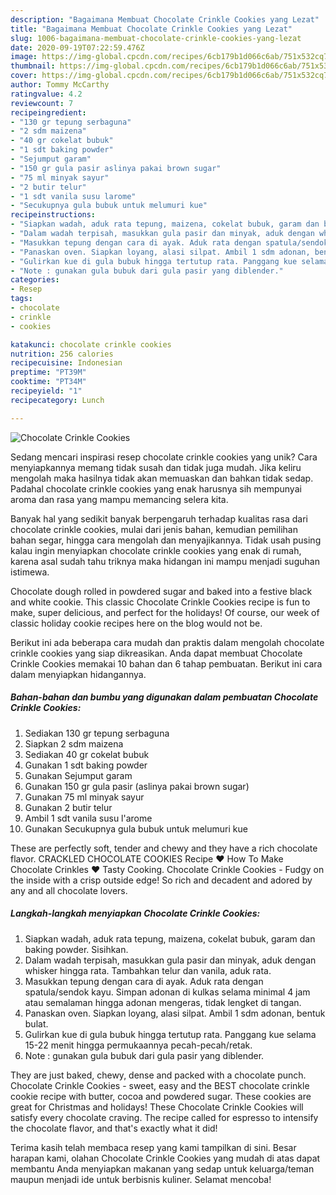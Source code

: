 ```yaml
---
description: "Bagaimana Membuat Chocolate Crinkle Cookies yang Lezat"
title: "Bagaimana Membuat Chocolate Crinkle Cookies yang Lezat"
slug: 1006-bagaimana-membuat-chocolate-crinkle-cookies-yang-lezat
date: 2020-09-19T07:22:59.476Z
image: https://img-global.cpcdn.com/recipes/6cb179b1d066c6ab/751x532cq70/chocolate-crinkle-cookies-foto-resep-utama.jpg
thumbnail: https://img-global.cpcdn.com/recipes/6cb179b1d066c6ab/751x532cq70/chocolate-crinkle-cookies-foto-resep-utama.jpg
cover: https://img-global.cpcdn.com/recipes/6cb179b1d066c6ab/751x532cq70/chocolate-crinkle-cookies-foto-resep-utama.jpg
author: Tommy McCarthy
ratingvalue: 4.2
reviewcount: 7
recipeingredient:
- "130 gr tepung serbaguna"
- "2 sdm maizena"
- "40 gr cokelat bubuk"
- "1 sdt baking powder"
- "Sejumput garam"
- "150 gr gula pasir aslinya pakai brown sugar"
- "75 ml minyak sayur"
- "2 butir telur"
- "1 sdt vanila susu larome"
- "Secukupnya gula bubuk untuk melumuri kue"
recipeinstructions:
- "Siapkan wadah, aduk rata tepung, maizena, cokelat bubuk, garam dan baking powder. Sisihkan."
- "Dalam wadah terpisah, masukkan gula pasir dan minyak, aduk dengan whisker hingga rata. Tambahkan telur dan vanila, aduk rata."
- "Masukkan tepung dengan cara di ayak. Aduk rata dengan spatula/sendok kayu. Simpan adonan di kulkas selama minimal 4 jam atau semalaman hingga adonan mengeras, tidak lengket di tangan."
- "Panaskan oven. Siapkan loyang, alasi silpat. Ambil 1 sdm adonan, bentuk bulat."
- "Gulirkan kue di gula bubuk hingga tertutup rata. Panggang kue selama 15-22 menit hingga permukaannya pecah-pecah/retak."
- "Note : gunakan gula bubuk dari gula pasir yang diblender."
categories:
- Resep
tags:
- chocolate
- crinkle
- cookies

katakunci: chocolate crinkle cookies 
nutrition: 256 calories
recipecuisine: Indonesian
preptime: "PT39M"
cooktime: "PT34M"
recipeyield: "1"
recipecategory: Lunch

---
```



![Chocolate Crinkle Cookies](https://img-global.cpcdn.com/recipes/6cb179b1d066c6ab/751x532cq70/chocolate-crinkle-cookies-foto-resep-utama.jpg)

Sedang mencari inspirasi resep chocolate crinkle cookies yang unik? Cara menyiapkannya memang tidak susah dan tidak juga mudah. Jika keliru mengolah maka hasilnya tidak akan memuaskan dan bahkan tidak sedap. Padahal chocolate crinkle cookies yang enak harusnya sih mempunyai aroma dan rasa yang mampu memancing selera kita.

Banyak hal yang sedikit banyak berpengaruh terhadap kualitas rasa dari chocolate crinkle cookies, mulai dari jenis bahan, kemudian pemilihan bahan segar, hingga cara mengolah dan menyajikannya. Tidak usah pusing kalau ingin menyiapkan chocolate crinkle cookies yang enak di rumah, karena asal sudah tahu triknya maka hidangan ini mampu menjadi suguhan istimewa.

Chocolate dough rolled in powdered sugar and baked into a festive black and white cookie. This classic Chocolate Crinkle Cookies recipe is fun to make, super delicious, and perfect for the holidays! Of course, our week of classic holiday cookie recipes here on the blog would not be.


Berikut ini ada beberapa cara mudah dan praktis dalam mengolah chocolate crinkle cookies yang siap dikreasikan. Anda dapat membuat Chocolate Crinkle Cookies memakai 10 bahan dan 6 tahap pembuatan. Berikut ini cara dalam menyiapkan hidangannya.

<!--inarticleads1-->

##### Bahan-bahan dan bumbu yang digunakan dalam pembuatan Chocolate Crinkle Cookies:

1. Sediakan 130 gr tepung serbaguna
1. Siapkan 2 sdm maizena
1. Sediakan 40 gr cokelat bubuk
1. Gunakan 1 sdt baking powder
1. Gunakan Sejumput garam
1. Gunakan 150 gr gula pasir (aslinya pakai brown sugar)
1. Gunakan 75 ml minyak sayur
1. Gunakan 2 butir telur
1. Ambil 1 sdt vanila susu l&#39;arome
1. Gunakan Secukupnya gula bubuk untuk melumuri kue


These are perfectly soft, tender and chewy and they have a rich chocolate flavor. CRACKLED CHOCOLATE COOKIES Recipe ♥ How To Make Chocolate Crinkles ♥ Tasty Cooking. Chocolate Crinkle Cookies - Fudgy on the inside with a crisp outside edge! So rich and decadent and adored by any and all chocolate lovers. 

<!--inarticleads2-->

##### Langkah-langkah menyiapkan Chocolate Crinkle Cookies:

1. Siapkan wadah, aduk rata tepung, maizena, cokelat bubuk, garam dan baking powder. Sisihkan.
1. Dalam wadah terpisah, masukkan gula pasir dan minyak, aduk dengan whisker hingga rata. Tambahkan telur dan vanila, aduk rata.
1. Masukkan tepung dengan cara di ayak. Aduk rata dengan spatula/sendok kayu. Simpan adonan di kulkas selama minimal 4 jam atau semalaman hingga adonan mengeras, tidak lengket di tangan.
1. Panaskan oven. Siapkan loyang, alasi silpat. Ambil 1 sdm adonan, bentuk bulat.
1. Gulirkan kue di gula bubuk hingga tertutup rata. Panggang kue selama 15-22 menit hingga permukaannya pecah-pecah/retak.
1. Note : gunakan gula bubuk dari gula pasir yang diblender.


They are just baked, chewy, dense and packed with a chocolate punch. Chocolate Crinkle Cookies - sweet, easy and the BEST chocolate crinkle cookie recipe with butter, cocoa and powdered sugar. These cookies are great for Christmas and holidays! These Chocolate Crinkle Cookies will satisfy every chocolate craving. The recipe called for espresso to intensify the chocolate flavor, and that&#39;s exactly what it did! 

Terima kasih telah membaca resep yang kami tampilkan di sini. Besar harapan kami, olahan Chocolate Crinkle Cookies yang mudah di atas dapat membantu Anda menyiapkan makanan yang sedap untuk keluarga/teman maupun menjadi ide untuk berbisnis kuliner. Selamat mencoba!
